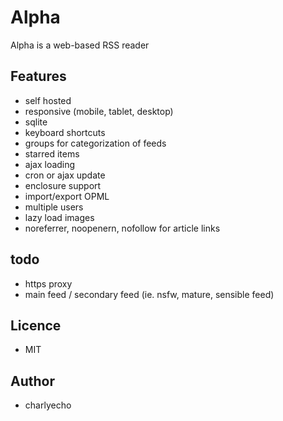 # Alpha

Alpha is a web-based RSS reader

## Features
- self hosted
- responsive (mobile, tablet, desktop)
- sqlite
- keyboard shortcuts
- groups for categorization of feeds
- starred items
- ajax loading
- cron or ajax update
- enclosure support
- import/export OPML
- multiple users
- lazy load images
- noreferrer, noopenern, nofollow for article links

## todo
- https proxy
- main feed / secondary feed (ie. nsfw, mature, sensible feed)

## Licence
- MIT

## Author
- charlyecho